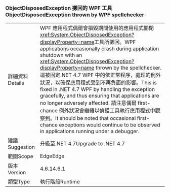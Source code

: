 ### <a name="objectdisposedexception-thrown-by-wpf-spellchecker"></a><span data-ttu-id="f49cb-101">ObjectDisposedException 擲回的 WPF 工具</span><span class="sxs-lookup"><span data-stu-id="f49cb-101">ObjectDisposedException thrown by WPF spellchecker</span></span>

|   |   |
|---|---|
|<span data-ttu-id="f49cb-102">詳細資料</span><span class="sxs-lookup"><span data-stu-id="f49cb-102">Details</span></span>|<span data-ttu-id="f49cb-103">WPF 應用程式偶爾會損毀期間使用的應用程式關閉<xref:System.ObjectDisposedException?displayProperty=name>工具所擲回。</span><span class="sxs-lookup"><span data-stu-id="f49cb-103">WPF applications occasionally crash during application shutdown with an <xref:System.ObjectDisposedException?displayProperty=name> thrown by the spellchecker.</span></span> <span data-ttu-id="f49cb-104">這被固定.NET 4.7 WPF 中的依正常程序，處理的例外狀況，以確保應用程式受到不再負面的影響。</span><span class="sxs-lookup"><span data-stu-id="f49cb-104">This is fixed in .NET 4.7 WPF by handling the exception gracefully, and thus ensuring that applications are no longer adversely affected.</span></span> <span data-ttu-id="f49cb-105">請注意偶爾 first-chance 例外狀況會繼續以偵錯工具執行應用程式中觀察到。</span><span class="sxs-lookup"><span data-stu-id="f49cb-105">It should be noted that occasional first-chance exceptions would continue to be observed in applications running under a debugger.</span></span>|
|<span data-ttu-id="f49cb-106">建議</span><span class="sxs-lookup"><span data-stu-id="f49cb-106">Suggestion</span></span>|<span data-ttu-id="f49cb-107">升級至.NET 4.7</span><span class="sxs-lookup"><span data-stu-id="f49cb-107">Upgrade to .NET 4.7</span></span>|
|<span data-ttu-id="f49cb-108">範圍</span><span class="sxs-lookup"><span data-stu-id="f49cb-108">Scope</span></span>|<span data-ttu-id="f49cb-109">Edge</span><span class="sxs-lookup"><span data-stu-id="f49cb-109">Edge</span></span>|
|<span data-ttu-id="f49cb-110">版本</span><span class="sxs-lookup"><span data-stu-id="f49cb-110">Version</span></span>|<span data-ttu-id="f49cb-111">4.6.1</span><span class="sxs-lookup"><span data-stu-id="f49cb-111">4.6.1</span></span>|
|<span data-ttu-id="f49cb-112">類型</span><span class="sxs-lookup"><span data-stu-id="f49cb-112">Type</span></span>|<span data-ttu-id="f49cb-113">執行階段</span><span class="sxs-lookup"><span data-stu-id="f49cb-113">Runtime</span></span>|

